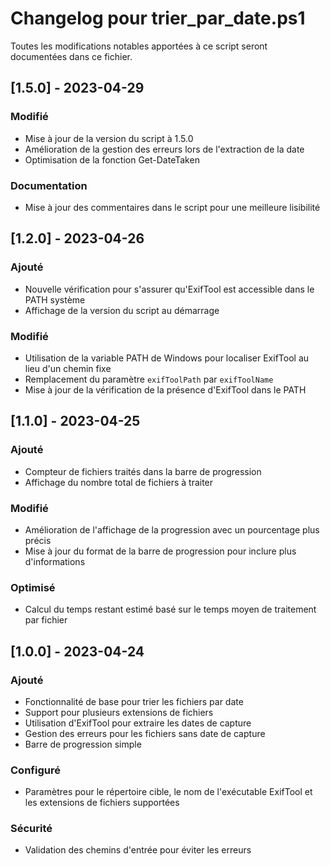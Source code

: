 # Changelog pour trier_par_date.ps1

Toutes les modifications notables apportées à ce script seront documentées dans ce fichier.

## [1.5.0] - 2023-04-29

### Modifié
- Mise à jour de la version du script à 1.5.0
- Amélioration de la gestion des erreurs lors de l'extraction de la date
- Optimisation de la fonction Get-DateTaken

### Documentation
- Mise à jour des commentaires dans le script pour une meilleure lisibilité

## [1.2.0] - 2023-04-26

### Ajouté
- Nouvelle vérification pour s'assurer qu'ExifTool est accessible dans le PATH système
- Affichage de la version du script au démarrage

### Modifié
- Utilisation de la variable PATH de Windows pour localiser ExifTool au lieu d'un chemin fixe
- Remplacement du paramètre `exifToolPath` par `exifToolName`
- Mise à jour de la vérification de la présence d'ExifTool dans le PATH

## [1.1.0] - 2023-04-25

### Ajouté
- Compteur de fichiers traités dans la barre de progression
- Affichage du nombre total de fichiers à traiter

### Modifié
- Amélioration de l'affichage de la progression avec un pourcentage plus précis
- Mise à jour du format de la barre de progression pour inclure plus d'informations

### Optimisé
- Calcul du temps restant estimé basé sur le temps moyen de traitement par fichier

## [1.0.0] - 2023-04-24

### Ajouté
- Fonctionnalité de base pour trier les fichiers par date
- Support pour plusieurs extensions de fichiers
- Utilisation d'ExifTool pour extraire les dates de capture
- Gestion des erreurs pour les fichiers sans date de capture
- Barre de progression simple

### Configuré
- Paramètres pour le répertoire cible, le nom de l'exécutable ExifTool et les extensions de fichiers supportées

### Sécurité
- Validation des chemins d'entrée pour éviter les erreurs
